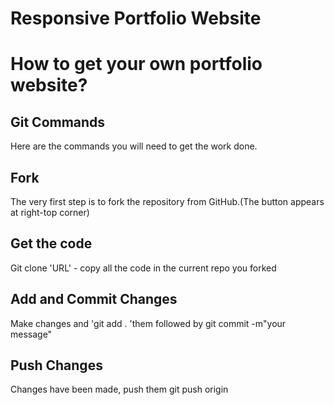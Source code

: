 # Responsive Portfolio Website

# How to get your own portfolio website?
## Git Commands 
Here are the commands you will need to get the work done.
## Fork
The very first step is to fork the  repository from GitHub.(The button appears at right-top corner)

## Get the code
Git clone 'URL' - copy all the code  in the current repo you forked

## Add and Commit Changes
Make changes and 'git add . 'them  followed by git commit -m"your message"

## Push Changes
Changes have been made, push  them git push origin

